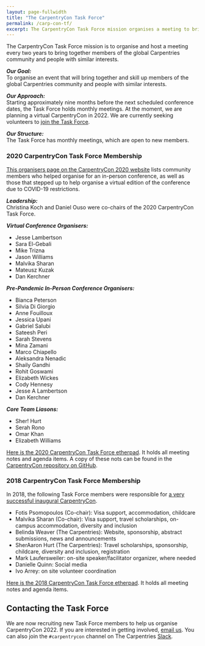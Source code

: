 ```yaml
---
layout: page-fullwidth
title: "The CarpentryCon Task Force"
permalink: /carp-con-tf/
excerpt: The CarpentryCon Task Force mission organises a meeting to bring together members of the global Carpentries community.
---
```


The CarpentryCon Task Force mission is to organise and host a meeting every two years to bring together members of the global Carpentries community and people with similar interests. 

**_Our Goal:_**       
To organise an event that will bring together and skill up members of the global Carpentries community and people with similar interests.

**_Our Approach:_**    
Starting approximately nine months before the next scheduled conference dates, the Task Force holds monthly meetings. At the moment, we are planning a virtual CarpentryCon in 2022. We are currently seeking volunteers to [join the Task Force](https://docs.google.com/forms/d/e/1FAIpQLSex5YLDI6RA_KFeenPzW6Tsy3A0fUcCZLXtCxWlYuY4qhm6oA/viewform?usp=sf_link).

**_Our Structure:_**       
The Task Force has monthly meetings, which are open to new members. 

### 2020 CarpentryCon Task Force Membership

[This organisers page on the CarpentryCon 2020 website](https://2020.carpentrycon.org/task-force/) lists community members who helped organise for an in-person conference, as well as those that stepped up to help organise a virtual edition of the conference due to COVID-19 restrictions.

**_Leadership:_**    
Christina Koch and Daniel Ouso were co-chairs of the 2020 CarpentryCon Task Force.

**_Virtual Conference Organisers:_**

- Jesse Lambertson
- Sara El-Gebali
- Mike Trizna
- Jason Williams
- Malvika Sharan
- Mateusz Kuzak
- Dan Kerchner

**_Pre-Pandemic In-Person Conference Organisers:_**

- Bianca Peterson 
- Silvia Di Giorgio  
- Anne Fouilloux 
- Jessica Upani 
- Gabriel Salubi 
- Sateesh Peri 
- Sarah Stevens 
- Mina Zamani 
- Marco Chiapello 
- Aleksandra Nenadic
- Shaily Gandhi 
- Rohit Goswami 
- Elizabeth Wickes 
- Cody Hennesy 
- Jesse A Lambertson
- Dan Kerchner

**_Core Team Liasons:_**

- Sher! Hurt 
- Serah Rono
- Omar Khan
- Elizabeth Williams

[Here is the 2020 CarpentryCon Task Force etherpad](https://pad.carpentries.org/2020carpentrycontaskforce). It holds all meeting notes and agenda items. A copy of these nots can be found in the [CarpentryCon repository on GitHub](https://github.com/carpentries/carpentrycon).

### 2018 CarpentryCon Task Force Membership

In 2018, the following Task Force members were responsible for [a very successful inaugural CarpentryCon](https://2018.carpentrycon.org/). 

- Fotis Psomopoulos (Co-chair): Visa support, accommodation, childcare
- Malvika Sharan (Co-chair): Visa support, travel scholarships, on-campus accommodation, diversity and inclusion
- Belinda Weaver (The Carpentries): Website, sponsorship, abstract submissions, news and announcements
- SherAaron Hurt (The Carpentries): Travel scholarships, sponsorship, childcare, diversity and inclusion, registration
- Mark Laufersweiler: on-site speaker/facilitator organizer, where needed
- Danielle Quinn: Social media
- Ivo Arrey: on site volunteer coordination

[Here is the 2018 CarpentryCon Task Force etherpad](https://pad.carpentries.org/2018carpentrycontaskforce). It holds all meeting notes and agenda items.


## Contacting the Task Force

We are now recruiting new Task Force members to help us organise CarpentryCon 2022. If you are interested in getting involved, [email us](mailto:{{site.carpentrycon_contact}}). You can also join the `#carpentrycon` channel on The Carpentries [Slack](https://swc-slack-invite.herokuapp.com/). 

